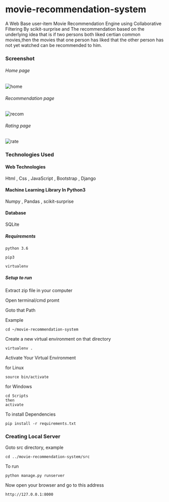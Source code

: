 # movie-recommendation-system
A Web Base user-item Movie Recommendation Engine using Collaborative Filtering By scikit-surprise and
The recommendation based on the underlying idea that is if two persons both liked certian common movies,then the movies that one person has liked that the other person has not yet watched can be recommended to him.   
### Screenshot

###### Home page
![home]()

###### Recommendation page
![recom]()

###### Rating page
![rate]()

### Technologies Used

#### Web Technologies
Html , Css , JavaScript , Bootstrap , Django

#### Machine Learning Library In Python3
Numpy , Pandas , scikit-surprise

#### Database
SQLite

##### Requirements
```
python 3.6

pip3

virtualenv
```
##### Setup to run

Extract zip file in your computer

Open terminal/cmd promt

Goto that Path

Example

```
cd ~/movie-recommendation-system
```
Create a new virtual environment on that directory

```
virtualenv .
```

Activate Your Virtual Environment

for Linux
```
source bin/activate
```
for Windows
```
cd Scripts
then
activate
```
To install Dependencies

```
pip install -r requirements.txt
```

### Creating Local Server

Goto src directory, example

```
cd ../movie-recommendation-system/src
```
To run
```
python manage.py runserver
```
Now open your browser and go to this address
```
http://127.0.0.1:8000
```

